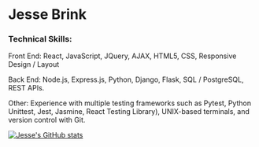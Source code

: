 # Jesse Brink
### Technical Skills:

Front End: React, JavaScript, JQuery, AJAX, HTML5, CSS, Responsive Design / Layout

Back End: Node.js, Express.js, Python, Django, Flask, SQL / PostgreSQL, REST APIs.

Other: Experience with multiple testing frameworks such as Pytest, Python Unittest, Jest, Jasmine, React Testing Library), UNIX-based terminals, and version control with Git.

[![Jesse's GitHub stats](https://github-readme-stats.vercel.app/api?username=JB0925)](https://github.com/JB0925/github-readme-stats)
